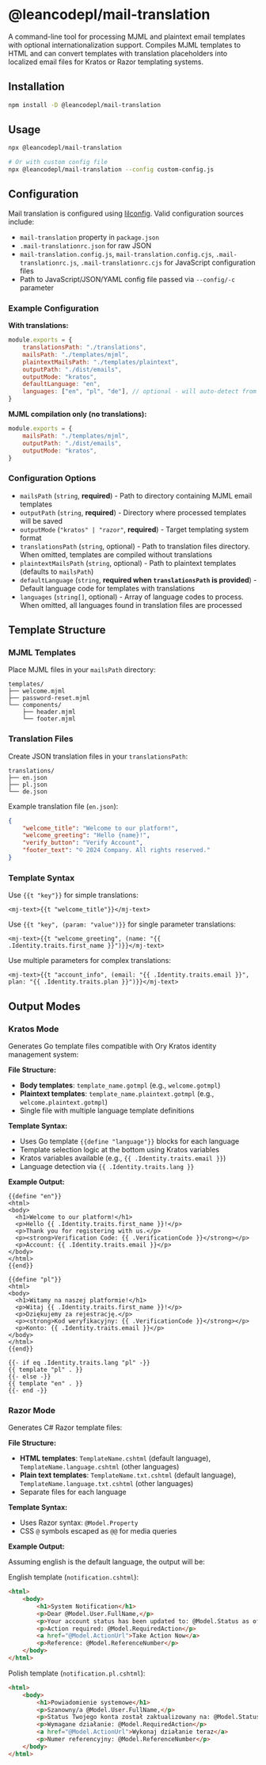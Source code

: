 # @leancodepl/mail-translation

A command-line tool for processing MJML and plaintext email templates with optional internationalization support.
Compiles MJML templates to HTML and can convert templates with translation placeholders into localized email files for
Kratos or Razor templating systems.

## Installation

```sh
npm install -D @leancodepl/mail-translation
```

## Usage

```sh
npx @leancodepl/mail-translation

# Or with custom config file
npx @leancodepl/mail-translation --config custom-config.js
```

## Configuration

Mail translation is configured using [lilconfig](https://github.com/antonk52/lilconfig). Valid configuration sources
include:

- `mail-translation` property in `package.json`
- `.mail-translationrc.json` for raw JSON
- `mail-translation.config.js`, `mail-translation.config.cjs`, `.mail-translationrc.js`, `.mail-translationrc.cjs` for
  JavaScript configuration files
- Path to JavaScript/JSON/YAML config file passed via `--config/-c` parameter

### Example Configuration

**With translations:**

```js
module.exports = {
    translationsPath: "./translations",
    mailsPath: "./templates/mjml",
    plaintextMailsPath: "./templates/plaintext",
    outputPath: "./dist/emails",
    outputMode: "kratos",
    defaultLanguage: "en",
    languages: ["en", "pl", "de"], // optional - will auto-detect from translation files
}
```

**MJML compilation only (no translations):**

```js
module.exports = {
    mailsPath: "./templates/mjml",
    outputPath: "./dist/emails",
    outputMode: "kratos",
}
```

### Configuration Options

- `mailsPath` (`string`, **required**) - Path to directory containing MJML email templates
- `outputPath` (`string`, **required**) - Directory where processed templates will be saved
- `outputMode` (`"kratos" | "razor"`, **required**) - Target templating system format
- `translationsPath` (`string`, optional) - Path to translation files directory. When omitted, templates are compiled
  without translations
- `plaintextMailsPath` (`string`, optional) - Path to plaintext templates (defaults to `mailsPath`)
- `defaultLanguage` (`string`, **required when `translationsPath` is provided**) - Default language code for templates
  with translations
- `languages` (`string[]`, optional) - Array of language codes to process. When omitted, all languages found in
  translation files are processed

## Template Structure

### MJML Templates

Place MJML files in your `mailsPath` directory:

```
templates/
├── welcome.mjml
├── password-reset.mjml
└── components/
    ├── header.mjml
    └── footer.mjml
```

### Translation Files

Create JSON translation files in your `translationsPath`:

```
translations/
├── en.json
├── pl.json
└── de.json
```

Example translation file (`en.json`):

```json
{
    "welcome_title": "Welcome to our platform!",
    "welcome_greeting": "Hello {name}!",
    "verify_button": "Verify Account",
    "footer_text": "© 2024 Company. All rights reserved."
}
```

### Template Syntax

Use `{{t "key"}}` for simple translations:

```mjml
<mj-text>{{t "welcome_title"}}</mj-text>
```

Use `{{t "key", (param: "value")}}` for single parameter translations:

```mjml
<mj-text>{{t "welcome_greeting", (name: "{{ .Identity.traits.first_name }}")}}</mj-text>
```

Use multiple parameters for complex translations:

```mjml
<mj-text>{{t "account_info", (email: "{{ .Identity.traits.email }}", plan: "{{ .Identity.traits.plan }}")}}</mj-text>
```

## Output Modes

### Kratos Mode

Generates Go template files compatible with Ory Kratos identity management system:

**File Structure:**

- **Body templates**: `template_name.gotmpl` (e.g., `welcome.gotmpl`)
- **Plaintext templates**: `template_name.plaintext.gotmpl` (e.g., `welcome.plaintext.gotmpl`)
- Single file with multiple language template definitions

**Template Syntax:**

- Uses Go template `{{define "language"}}` blocks for each language
- Template selection logic at the bottom using Kratos variables
- Kratos variables available (e.g., `{{ .Identity.traits.email }}`)
- Language detection via `{{ .Identity.traits.lang }}`

**Example Output:**

```gotmpl
{{define "en"}}
<html>
<body>
  <h1>Welcome to our platform!</h1>
  <p>Hello {{ .Identity.traits.first_name }}!</p>
  <p>Thank you for registering with us.</p>
  <p><strong>Verification Code: {{ .VerificationCode }}</strong></p>
  <p>Account: {{ .Identity.traits.email }}</p>
</body>
</html>
{{end}}

{{define "pl"}}
<html>
<body>
  <h1>Witamy na naszej platformie!</h1>
  <p>Witaj {{ .Identity.traits.first_name }}!</p>
  <p>Dziękujemy za rejestrację.</p>
  <p><strong>Kod weryfikacyjny: {{ .VerificationCode }}</strong></p>
  <p>Konto: {{ .Identity.traits.email }}</p>
</body>
</html>
{{end}}

{{- if eq .Identity.traits.lang "pl" -}}
{{ template "pl" . }}
{{- else -}}
{{ template "en" . }}
{{- end -}}
```

### Razor Mode

Generates C# Razor template files:

**File Structure:**

- **HTML templates**: `TemplateName.cshtml` (default language), `TemplateName.language.cshtml` (other languages)
- **Plain text templates**: `TemplateName.txt.cshtml` (default language), `TemplateName.language.txt.cshtml` (other
  languages)
- Separate files for each language

**Template Syntax:**

- Uses Razor syntax: `@Model.Property`
- CSS `@` symbols escaped as `@@` for media queries

**Example Output:**

Assuming english is the default language, the output will be:

English template (`notification.cshtml`):

```html
<html>
    <body>
        <h1>System Notification</h1>
        <p>Dear @Model.User.FullName,</p>
        <p>Your account status has been updated to: @Model.Status as of @Model.UpdateDate.</p>
        <p>Action required: @Model.RequiredAction</p>
        <a href="@Model.ActionUrl">Take Action Now</a>
        <p>Reference: @Model.ReferenceNumber</p>
    </body>
</html>
```

Polish template (`notification.pl.cshtml`):

```html
<html>
    <body>
        <h1>Powiadomienie systemowe</h1>
        <p>Szanowny/a @Model.User.FullName,</p>
        <p>Status Twojego konta został zaktualizowany na: @Model.Status z dniem @Model.UpdateDate.</p>
        <p>Wymagane działanie: @Model.RequiredAction</p>
        <a href="@Model.ActionUrl">Wykonaj działanie teraz</a>
        <p>Numer referencyjny: @Model.ReferenceNumber</p>
    </body>
</html>
```
